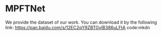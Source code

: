 # MPFTNet
We provide the dataset of our work. You can download it by the following link: https://pan.baidu.com/s/12EC2qY9ZBTGvlB386uLFtA code:mkdn
